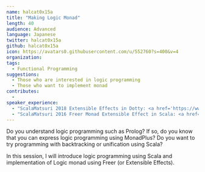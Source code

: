 ```yaml
---
name: halcat0x15a
title: "Making Logic Monad"
length: 40
audience: Advanced
language: Japanese
twitter: halcat0x15a
github: halcat0x15a
icon: https://avatars0.githubusercontent.com/u/552760?s=400&v=4
organization:
tags:
  - Functional Programming
suggestions:
  - Those who are interested in logic programming
  - Those who want to implement monad 
contributes:
  - 
speaker_experience:
  - "ScalaMatsuri 2018 Extensible Effects in Dotty: <a href='https://www.youtube.com/watch?v=QeW8Cka28vs'>https://www.youtube.com/watch?v=QeW8Cka28vs</a>"
  - "ScalaMatsuri 2016 Freer Monad Extensible Effect in Scala: <a href='https://www.youtube.com/watch?v=xXM30PuU_bY'>https://www.youtube.com/watch?v=xXM30PuU_bY</a>"
---
```

Do you understand logic programming such as Prolog? If so, do you know that you can express logic programming using MonadPlus? Do you want to try programming with backtracking or unification using Scala?

In this session, I will introduce logic programming using Scala and implementation of Logic monad using Freer (or Extensible Effects).
 
